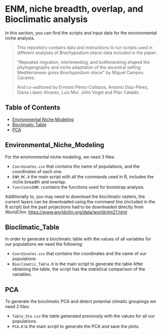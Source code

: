 # ENM, niche breadth, overlap, and Bioclimatic analysis

In this section, you can find the scripts and input data for the environmental niche analysis.

> This repository contains data and instructions to run scripts used in different analyses of *Brachypodium stacei* data included in the paper: 
>
> "Repeated migration, interbreeding, and bottlenecking  shaped the phylogeography and niche adaptation of the ancestral selfing Mediterranean grass *Brachypodium stacei*" by Miguel Campos Cáceres.
>
> And co-authored by Ernesto Pérez-Collazos, Antonio Díaz-Pérez, Diana López-Alvarez, Luis Mur, John Vogel and Pilar Catalán. 

## Table of Contents
* [Environmental Niche Modeling](#environmental_niche_modeling)
* [Bioclimatic Table](#bioclimatic_table)
* [PCA](#pca)

## Environmental_Niche_Modeling
For the environmental niche modeling, we need 3 files: 
- `Coordinates.csv` that contains the name of populations, and the coordinates of each one.
- `ENM_MC.R` the main script with all the commands used in R, includes the niche breadth and overlap.
- `functionsENM.r`contains the functions used for bootstrap analysis.

Additionally to, you may need to download the bioclimatic rasters, the current layers can be downloaded using the command line (included in the R script) but the past projections had to be downloaded directly from WorldClim:
https://www.worldclim.org/data/worldclim21.html

## Bioclimatic_Table
In order to generate a bioclimatic table with the values of all variables for our populations we need the following:
- `Coordinates.csv` that contains the coordinates and the name of our populations
- `Bioclimatic_Table.R` is the main script to generate the table
After obtaining the table, the script has the statistical comparison of the variables.

## PCA
To generate the bioclimatic PCA and detect potential climatic groupings we need 2 files:
- `Table_Sta.csv` the table generated previously with the values for all our populations.
- `PCA.R` is the main script to generate the PCA and save the plots.

